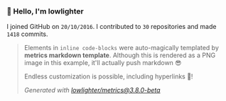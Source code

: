 ### 👋 Hello, I'm lowlighter

I joined GitHub on `20/10/2016`.
I contributed to `30` repositories and made `1418` commits.

> Elements in `inline code-blocks` were auto-magically templated by **metrics markdown template**.
> Although this is rendered as a PNG image in this example, it'll actually push markdown 😎
>
> Endless customization is possible, including hyperlinks 🎉!
>
> *Generated with [lowlighter/metrics@3.8.0-beta](https://github.com/lowlighter/metrics)*
